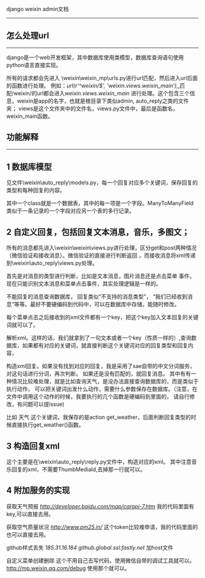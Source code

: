 django weixin admin文档

---

怎么处理url
---
---
django是一个web开发框架，其中数据库使用类模型，数据库查询语句使用python语言直接实现。

所有的请求都会先进入 \weixin\weixin_mp\urls.py进行url匹配，然后进入url后面的函数进行处理。
例如：*url(r'^weixin/$', 'weixin.views.weixin_main'),*,匹配/weixin/的url都会进入*weixin.views.weixin_main*
进行处理。这个包含三个信息，weixin是app的名字，也就是根目录下类似admin, auto_reply之类的文件夹；
views是这个文件夹中的文件名，views.py文件中，最后是函数名，weixin_main函数。

功能解释
---
---
1 数据库模型
---
见文件\weixin\auto_reply\models.py，每一个回复对应多个关键词，保存回复的类型和每种回复的内容。

其中一个class就是一个数据表，其中的每一项是一个字段。ManyToManyField类似于一条记录的一个字段对应另一个表的多行记录。


2 自定义回复，包括回复文本消息，音乐，多图文；
---
所有的消息都先进入\weixin\weixin\views.py进行处理，区分get和post两种情况（微信验证和接收消息）。微信验证的直接进行判断返回
，而接收消息将xml传递到\weixin\auto_reply\views.py处理。

首先是对消息的类型进行判断，比如是文本消息，图片消息还是点击菜单
事件。现在只能识别文本消息和菜单点击事件，其实处理逻辑是一样的。

不能回复的消息查询数据库，
回复类似“不支持的消息类型”， “我们已经收到消息”等等。最好不要硬编码到代码中，可以在数据库中存储，能随时修改。

每个菜单点击之后接收到的xml文件都有一个key，把这个key加入文本回复的关键词就可以了。

解析xml。这样的话，我们就拿到了一句文本或者一个key（性质一样的）,查询数据库，如果都有对应的关键词，就直接判断这个关键词对应的回复类型和回复内容，

构造xml回复。如果没有找到对应的回复，我是采用了sae自带的中文分词服务，对这句话进行分词，再次判断。
如果还是没有匹配的，就回复消息。
其中有有一种情况比较难处理，就是比如查询天气，是没办法直接查询数据库的，而是类似于执行动作，
可以把关键词出发什么动作，需要什么参数保存在数据库。（注意，在文件中调用这个动作的时候，我要执行的几个函数是硬编码到里面的，
请自行修改，有问题可以提issue)

比如 天气 这个关键词，我保存的是action get_weather，后面判断回复类型的时候直接执行get_weather()函数。



3 构造回复xml
---
这个主要是在\weixin\auto_reply\reply.py文件中，构造对应的xml。
其中注意音乐回复的xml，不需要ThumbMediaId,去掉那一行就可以。

4 附加服务的实现
---
获取天气预报
*http://developer.baidu.com/map/carapi-7.htm*
我的代码里面有key,可以直接去用。 
 
获取空气质量状况
*http://www.pm25.in/*
这个token比较难申请，我的代码里面的也可以直接去用。

github样式丢失
*185.31.16.184 github.global.ssl.fastly.net* 加host文件

自定义菜单创建删除
这个不用自己去写代码，使用微信自带的调试工具就可以。
http://mp.weixin.qq.com/debug 使用那个就可以。






    

